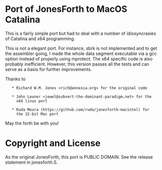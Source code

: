 # Port of JonesForth to MacOS Catalina

This is a fairly simple port but had to deal with a number of
idiosyncrasies of Catalina and x64 programming.

This is not a elegant port. For instance, sbrk is not implemented and
to get the assembler going, I made the whole data segment executable
via a gcc option instead of properly using mprotect.  The x64 specific
code is also probably inefficient. However, this version passes all
the tests and can serve as a basis for further improvements.

Thanks to 

       * Richard W.M. Jones <rich@annexia.org> for the original code

       * John Leuner <jewel@subvert-the-dominant-paradigm.net> for the
         x64 linux port

       * Ruda Moura (https://github.com/ruda/jonesforth-macintel) for
         the 32-bit Mac port

May the forth be with you!


# Copyright and License

As the original JonesForth, this port is PUBLIC DOMAIN. See the release statement in jonesforth.S.
